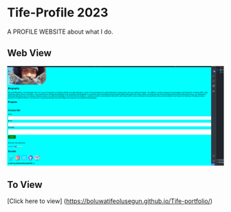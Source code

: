# Tife-Profile  2023
A PROFILE WEBSITE about what I do.

## Web View
![Web View](./Assets/Webview.png)

## To View
[Click here to view] (https://boluwatifeolusegun.github.io/Tife-portfolio/)
